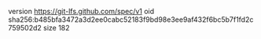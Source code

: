 version https://git-lfs.github.com/spec/v1
oid sha256:b485bfa3472a3d2ee0cabc52183f9bd98e3ee9af432f6bc5b7f1fd2c759502d2
size 182
